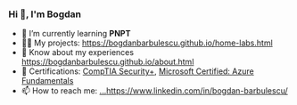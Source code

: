 ### Hi 👋, I'm Bogdan

- 🌱 I’m currently learning **PNPT**
- 👨‍💻 My projects: https://bogdanbarbulescu.github.io/home-labs.html
- 📄 Know about my experiences https://bogdanbarbulescu.github.io/about.html
- 🏅 Certifications: <a href="https://www.credly.com/badges/60d7a784-4c3b-46f8-b0f3-524ba67af221" rel="nofollow">CompTIA Security+</a>, <a href="https://www.credly.com/badges/394cdaf5-322b-41e2-a1c6-9f62fd2b03e4" rel="nofollow">Microsoft Certified: Azure Fundamentals</a>
- 📫 How to reach me: [...](https://www.linkedin.com/in/bogdan-barbulescu/)https://www.linkedin.com/in/bogdan-barbulescu/



